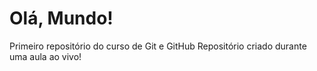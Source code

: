 # Olá, Mundo!
Primeiro repositório do curso de Git e GitHub
Repositório criado durante uma aula ao vivo!
